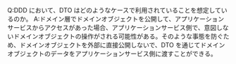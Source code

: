 Q:DDD において、DTO はどのようなケースで利用されていることを想定しているのか。
A:ドメイン層でドメインオブジェクトを公開して、アプリケーションサービスからアクセスがあった場合、アプリケーションサービス側で、意図しないドメインオブジェクトの操作がされる可能性がある。そのような事態を防ぐため、ドメインオブジェクトを外部に直接公開しないで、DTO を通じてドメインオブジェクトのデータをアプリケーションサービス側に渡すことができる。
